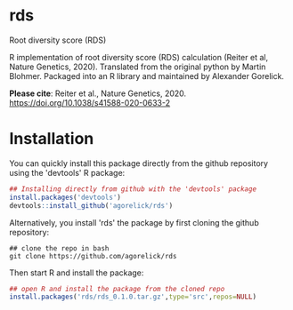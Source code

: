# rds
Root diversity score (RDS)

R implementation of root diversity score (RDS) calculation (Reiter et al, Nature Genetics, 2020). Translated from the original python by Martin Blohmer. Packaged into an R library and maintained by Alexander Gorelick.

**Please cite**: Reiter et al., Nature Genetics, 2020. https://doi.org/10.1038/s41588-020-0633-2

# Installation

You can quickly install this package directly from the github repository using the 'devtools' R package:
```r
## Installing directly from github with the 'devtools' package
install.packages('devtools')
devtools::install_github('agorelick/rds')
```


Alternatively, you install 'rds' the package by first cloning the github repository:
```
## clone the repo in bash
git clone https://github.com/agorelick/rds
```

Then start R and install the package:
```r
## open R and install the package from the cloned repo
install.packages('rds/rds_0.1.0.tar.gz',type='src',repos=NULL)
```




